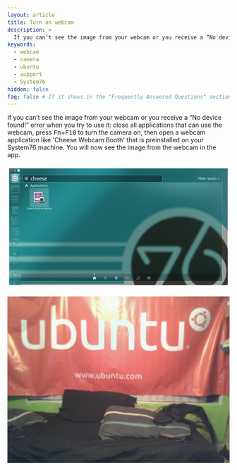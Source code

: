 ```yaml
---
layout: article
title: Turn on webcam
description: >
  If you can’t see the image from your webcam or you receive a “No device found!” error when you try to use it: close all applications that can use the webcam, press <kbd>Fn</kbd>+<kbd>F10</kbd> to turn the camera on, then open a webcam application. You will now see the image from the webcam in the app.
keywords:
  - webcam
  - camera
  - ubuntu
  - support
  - System76
hidden: false
faq: false # If it shows in the "Frequently Answered Questions" section
---
```


If you can’t see the image from your webcam or you receive a “No device found!” error when you try to use it: close all applications that can use the webcam, press <kbd>Fn</kbd>+<kbd>F10</kbd> to turn the camera on, then open a webcam application like 'Cheese Webcam Booth' that is preinstalled on your System76 machine. You will now see the image from the webcam in the app.

![Cheese in Dash](/images/webcam/cheese-dash_min.png)

![Cheese applcation](/images/webcam/cheese-app.png)


